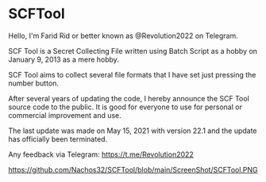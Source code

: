 # SCFTool

Hello, I'm Farid Rid or better known as @Revolution2022 on Telegram.

SCF Tool is a Secret Collecting File written using Batch Script as a hobby on January 9, 2013 as a mere hobby.

SCF Tool aims to collect several file formats that I have set just pressing the number button.

After several years of updating the code, I hereby announce the SCF Tool source code to the public. It is good for everyone to use for personal or commercial improvement and use.

The last update was made on May 15, 2021 with version 22.1 and the update has officially been terminated.

Any feedback via Telegram:
https://t.me/Revolution2022

https://github.com/Nachos32/SCFTool/blob/main/ScreenShot/SCFTool.PNG
